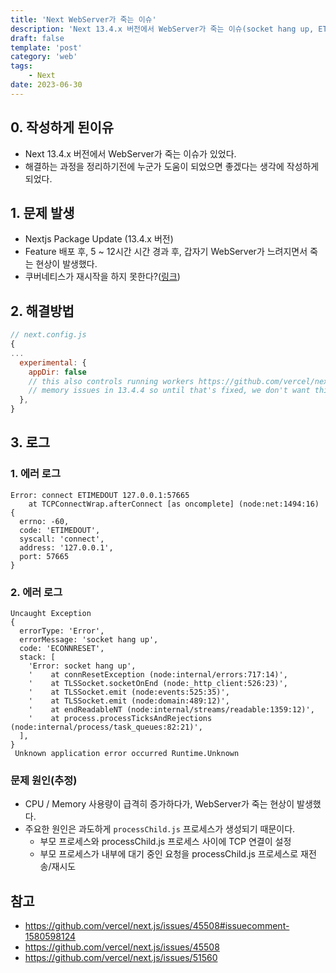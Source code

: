```yaml
---
title: 'Next WebServer가 죽는 이슈'
description: 'Next 13.4.x 버전에서 WebServer가 죽는 이슈(socket hang up, ETIMEDOUT)'
draft: false
template: 'post'
category: 'web'
tags:
    - Next
date: 2023-06-30
---
```


## 0. 작성하게 된이유

- Next 13.4.x 버전에서 WebServer가 죽는 이슈가 있었다.
- 해결하는 과정을 정리하기전에 누군가 도움이 되었으면 좋겠다는 생각에 작성하게 되었다.


## 1. 문제 발생
- Nextjs Package Update (13.4.x 버전)
- Feature 배포 후, 5 ~ 12시간 시간 경과 후, 갑자기 WebServer가 느려지면서 죽는 현상이 발생했다.
- 쿠버네티스가 재시작을 하지 못한다?([링크](https://github.com/vercel/next.js/issues/45508#issuecomment-1580598124))

## 2. 해결방법
```js
// next.config.js
{
...
  experimental: {
    appDir: false 
    // this also controls running workers https://github.com/vercel/next.js/issues/45508#issuecomment-1597087133, which is causing
    // memory issues in 13.4.4 so until that's fixed, we don't want this.
  },
}
```

## 3. 로그
### 1. 에러 로그
```shell
Error: connect ETIMEDOUT 127.0.0.1:57665
    at TCPConnectWrap.afterConnect [as oncomplete] (node:net:1494:16) {
  errno: -60,
  code: 'ETIMEDOUT',
  syscall: 'connect',
  address: '127.0.0.1',
  port: 57665
}
```

### 2. 에러 로그
```shell
Uncaught Exception 	
{
  errorType: 'Error',
  errorMessage: 'socket hang up',
  code: 'ECONNRESET',
  stack: [
    'Error: socket hang up',
    '    at connResetException (node:internal/errors:717:14)',
    '    at TLSSocket.socketOnEnd (node:_http_client:526:23)',
    '    at TLSSocket.emit (node:events:525:35)',
    '    at TLSSocket.emit (node:domain:489:12)',
    '    at endReadableNT (node:internal/streams/readable:1359:12)',
    '    at process.processTicksAndRejections (node:internal/process/task_queues:82:21)',
  ],
}
 Unknown application error occurred Runtime.Unknown
```

### 문제 원인(추정)
- CPU / Memory 사용량이 급격히 증가하다가, WebServer가 죽는 현상이 발생했다.
- 주요한 원인은 과도하게 `processChild.js` 프로세스가 생성되기 때문이다. 
  - 부모 프로세스와 processChild.js 프로세스 사이에 TCP 연결이 설정
  - 부모 프로세스가 내부에 대기 중인 요청을 processChild.js 프로세스로 재전송/재시도










## 참고
- https://github.com/vercel/next.js/issues/45508#issuecomment-1580598124
- https://github.com/vercel/next.js/issues/45508
- https://github.com/vercel/next.js/issues/51560
